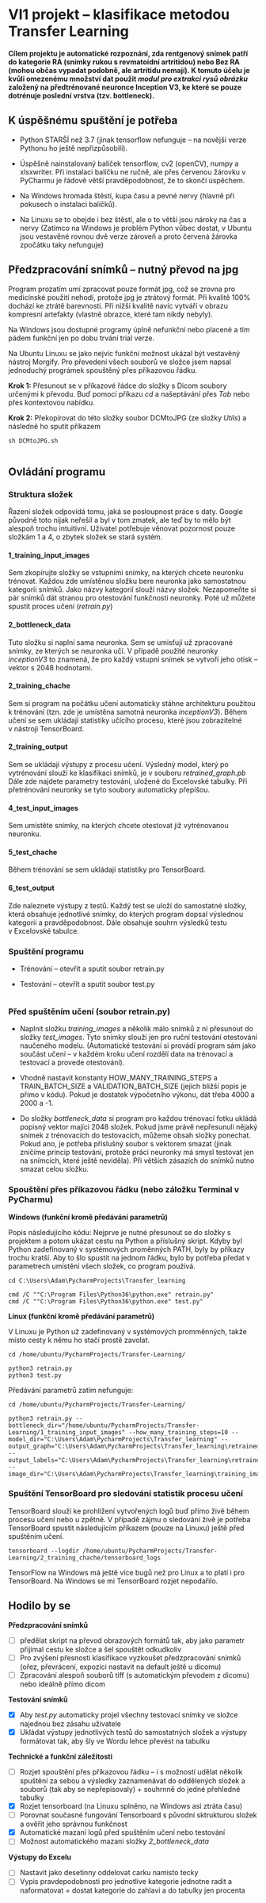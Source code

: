 ﻿VI1 projekt – klasifikace metodou Transfer Learning
=====================================================

**Cílem projektu je automatické rozpoznání, zda rentgenový snímek patří do kategorie RA (snímky rukou s revmatoidní artritidou) nebo Bez RA (mohou občas vypadat podobně, ale artritidu nemají). K tomuto účelu je kvůli omezenému množství dat použit _modul pro extrakci rysů obrázku_ založený na předtrénované neuronce Inception V3, ke které se pouze dotrénuje poslední vrstva (tzv. bottleneck).** 

K úspěšnému spuštění je potřeba
---------

-   Python STARŠÍ než 3.7 (jinak tensorflow nefunguje – na novější verze Pythonu
    ho ještě nepřizpůsobili).

-   Úspěšně nainstalovaný balíček tensorflow, cv2 (openCV), numpy a xlsxwriter.
    Při instalaci balíčku ne ručně, ale přes červenou žárovku v PyCharmu je
    řádově větší pravděpodobnost, že to skončí úspěchem.

-   Na Windows hromada štěstí, kupa času a pevné nervy (hlavně při pokusech o
    instalaci balíčků).

-   Na Linuxu se to obejde i bez štěstí, ale o to větší jsou nároky na čas a
    nervy (Zatímco na Windows je problém Python vůbec dostat, v Ubuntu jsou
    vestavěné rovnou dvě verze zároveň a proto červená žárovka zpočátku taky
    nefunguje)

Předzpracování snímků – nutný převod na jpg
---------

Program prozatím umí zpracovat pouze formát jpg, což se zrovna pro
medicínské použití nehodí, protože jpg je ztrátový formát. Při kvalitě 100% dochází ke ztrátě barevnosti. 
Při nižší kvalitě navíc vytváří v obrazu kompresní artefakty (vlastně obrazce, které tam nikdy nebyly).

Na Windows jsou dostupné programy úplně nefunkční nebo placené a tím pádem
funkční jen po dobu trvání trial verze.

Na Ubuntu Linuxu se jako nejvíc funkční možnost ukázal být vestavěný nástroj
Morgify. Pro převedení všech souborů ve složce jsem napsal jednoduchý prográmek
spouštěný přes příkazovou řádku.

**Krok 1:** Přesunout se v příkazové řádce do složky s Dicom soubory určenými k
převodu. Buď pomocí příkazu *cd* a našeptávání přes *Tab* nebo přes kontextovou
nabídku.

**Krok 2:** Překopírovat do této složky soubor DCMtoJPG (ze složky *Utils*) a
následně ho sputit příkazem

~~~~~~~~~~~~~~~~~~~~~~~~~~~~~~~~~~~~~~~~~~~~~~~~~~~~~~~~~~~~~~~~~~~~~~~~~~~~~~~~
sh DCMtoJPG.sh
~~~~~~~~~~~~~~~~~~~~~~~~~~~~~~~~~~~~~~~~~~~~~~~~~~~~~~~~~~~~~~~~~~~~~~~~~~~~~~~~

~~~~~~~~~~~~~~~~~~~~~~~~~~~~~~~~~~~~~~~~~~~~~~~~~~~~~~~~~~~~~~~~~~~~~~~~~~~~~~~~

~~~~~~~~~~~~~~~~~~~~~~~~~~~~~~~~~~~~~~~~~~~~~~~~~~~~~~~~~~~~~~~~~~~~~~~~~~~~~~~~

Ovládání programu 
---------

### Struktura složek

Řazení složek odpovídá tomu, jaká se posloupnost práce s daty. Google původně
toto nijak neřešil a byl v tom zmatek, ale teď by to mělo být alespoň trochu
intuitivní. Uživatel potřebuje věnovat pozornost pouze složkám 1 a 4, o zbytek
složek se stará systém.

#### 1_training_input_images

Sem zkopírujte složky se vstupními snímky, na kterých chcete neuronku trénovat.
Každou zde umístěnou složku bere neuronka jako samostatnou kategorii snímků.
Jako názvy kategorií slouží názvy složek. Nezapomeňte si pár snímků dát stranou
pro otestování funkčnosti neuronky. Poté už můžete spustit proces učení
(*retrain.py*)

#### 2_bottleneck_data

Tuto složku si naplní sama neuronka. Sem se umisťují už zpracované snímky, ze
kterých se neuronka učí. V případě použité neuronky *inceptionV3* to znamená, že
pro každý vstupní snímek se vytvoří jeho otisk – vektor s 2048 hodnotami.

#### 2_training_chache

Sem si program na počátku učení automaticky stáhne architekturu použitou
k trénování (tzn. zde je umístěna samotná neuronka *inceptionV3*). Během učení
se sem ukládají statistiky učícího procesu, které jsou zobrazitelné v nástroji
TensorBoard.

#### 2_training_output

Sem se ukládají výstupy z procesu učení.
Výsledný model, který po vytrénování slouží ke klasifikaci snímků, je v souboru _retrained_graph.pb_
Dále zde najdete parametry testování, uložené do Excelovské tabulky.
Při přetrénování neuronky se tyto soubory automaticky přepíšou.

#### 4_test_input_images

Sem umístěte snímky, na kterých chcete otestovat již vytrénovanou neuronku.

#### 5_test_chache

Během trénování se sem ukládají statistiky pro TensorBoard.

#### 6_test_output

Zde naleznete výstupy z testů. Každý test se uloží do samostatné složky, která
obsahuje jednotlivé snímky, do kterých program dopsal výslednou kategorii a
pravděpodobnost. Dále obsahuje souhrn výsledků testu v Excelovské tabulce.

### Spuštění programu
-   Trénování – otevřít a sputit soubor retrain.py

-   Testování – otevřít a sputit soubor test.py

~~~~~~~~~~~~~~~~~~~~~~~~~~~~~~~~~~~~~~~~~~~~~~~~~~~~~~~~~~~~~~~~~~~~~~~~~~~~~~~~

~~~~~~~~~~~~~~~~~~~~~~~~~~~~~~~~~~~~~~~~~~~~~~~~~~~~~~~~~~~~~~~~~~~~~~~~~~~~~~~~

### Před spuštěním učení (soubor retrain.py)

-   Naplnit složku *training_images* a několik málo snímků z ní přesunout do
    složky *test_images*. Tyto snímky slouží jen pro ruční testování otestování
    naučeného modelu. (Automatické testování si provádí program sám jako součást
    učení – v každém kroku učení rozdělí data na trénovací a testovací a provede
    otestování).

-   Vhodně nastavit konstanty HOW_MANY_TRAINING_STEPS a TRAIN_BATCH_SIZE a
    VALIDATION_BATCH_SIZE (jejich bližší popis je přímo v kódu). Pokud je
    dostatek výpočetního výkonu, dát třeba 4000 a 2000 a -1.

-   Do složky *bottleneck_data* si program pro každou trénovací fotku ukládá
    popisný vektor mající 2048 složek. Pokud jsme právě nepřesunuli nějaký
    snímek z trénovacích do testovacích, můžeme obsah složky ponechat. Pokud
    ano, je potřeba příslušný soubor s vektorem smazat (jinak zničíme princip
    testování, protože práci neuronky má smysl testovat jen na snímcích, které
    ještě neviděla). Při větších zásazích do snímků nutno smazat celou složku.

### Spouštění přes příkazovou řádku (nebo záložku Terminal v PyCharmu)

**Windows (funkční kromě předávání parametrů)**

Popis následujícího kódu: Nejprve je nutné přesunout se do složky s projektem a
potom ukázat cestu na Python a příslušný skript. Kdyby byl Python zadefinovaný v
systémových proměnných PATH, byly by příkazy trochu kratší. Aby to šlo spustit
na jednom řádku, bylo by potřeba předat v parametrech umístění všech složek, co
program používá.

~~~~~~~~~~~~~~~~~~~~~~~~~~~~~~~~~~~~~~~~~~~~~~~~~~~~~~~~~~~~~~~~~~~~~~~~~~~~~~~~
cd C:\Users\Adam\PycharmProjects\Transfer_learning

cmd /C ""C:\Program Files\Python36\python.exe" retrain.py"
cmd /C ""C:\Program Files\Python36\python.exe" test.py"
~~~~~~~~~~~~~~~~~~~~~~~~~~~~~~~~~~~~~~~~~~~~~~~~~~~~~~~~~~~~~~~~~~~~~~~~~~~~~~~~

**Linux (funkční kromě předávání parametrů)**

V Linuxu je Python už zadefinovaný v systémových promměnných, takže místo cesty
k němu ho stačí prostě zavolat.

~~~~~~~~~~~~~~~~~~~~~~~~~~~~~~~~~~~~~~~~~~~~~~~~~~~~~~~~~~~~~~~~~~~~~~~~~~~~~~~~
cd /home/ubuntu/PycharmProjects/Transfer-Learning/

python3 retrain.py
python3 test.py
~~~~~~~~~~~~~~~~~~~~~~~~~~~~~~~~~~~~~~~~~~~~~~~~~~~~~~~~~~~~~~~~~~~~~~~~~~~~~~~~

Předávání parametrů zatím nefunguje:

~~~~~~~~~~~~~~~~~~~~~~~~~~~~~~~~~~~~~~~~~~~~~~~~~~~~~~~~~~~~~~~~~~~~~~~~~~~~~~~~
cd /home/ubuntu/PycharmProjects/Transfer-Learning/

python3 retrain.py --bottleneck_dir="/home/ubuntu/PycharmProjects/Transfer-Learning/1_training_input_images" --how_many_training_steps=10 --model_dir="C:\Users\Adam\PycharmProjects\Transfer_learning" --output_graph="C:\Users\Adam\PycharmProjects\Transfer_learning\retrained_graph.pb" --output_labels="C:\Users\Adam\PycharmProjects\Transfer_learning\retrained_labels.txt" --image_dir="C:\Users\Adam\PycharmProjects\Transfer_learning\training_images"
~~~~~~~~~~~~~~~~~~~~~~~~~~~~~~~~~~~~~~~~~~~~~~~~~~~~~~~~~~~~~~~~~~~~~~~~~~~~~~~~

### Spuštění TensorBoard pro sledování statistik procesu učení

TensorBoard slouží ke prohlížení vytvořených logů buď přímo živě během procesu
učení nebo u zpětně. V případě zájmu o sledování živě je potřeba TensorBoard
spustit následujícím příkazem (pouze na Linuxu) ještě před spuštěním učení.

~~~~~~~~~~~~~~~~~~~~~~~~~~~~~~~~~~~~~~~~~~~~~~~~~~~~~~~~~~~~~~~~~~~~~~~~~~~~~~~~
tensorboard --logdir /home/ubuntu/PycharmProjects/Transfer-Learning/2_training_chache/tensorboard_logs
~~~~~~~~~~~~~~~~~~~~~~~~~~~~~~~~~~~~~~~~~~~~~~~~~~~~~~~~~~~~~~~~~~~~~~~~~~~~~~~~

TensorFlow na Windows má ještě více bugů než pro Linux a to platí i pro
TensorBoard. Na Windows se mi TensorBoard rozjet nepodařilo.

Hodilo by se
---------
**Předzpracování snímků**
- [ ] předělat skript na převod obrazových formátů tak, aby jako parametr přijímal cestu ke složce a šel spouštět odkudkoliv
- [ ] Pro zvýšení přesnosti klasifikace vyzkoušet předzpracování snímků (ořez, převrácení, expozici nastavit na default ještě u dicomu)
- [ ] Zpracování alespoň souborů tiff (s automatickým převodem z dicomu) nebo ideálně přímo dicom

**Testování snímků**
- [x] Aby _test.py_ automaticky projel všechny testovací snímky ve složce najednou bez zásahu uživatele
- [x] Ukládat výstupy jednotlivých testů do samostatných složek a výstupy formátovat tak, aby šly ve Wordu lehce převést na tabulku

**Technické a funkční záležitosti**
- [ ] Rozjet spouštění přes příkazovou řádku – i s možností udělat několik spuštění za sebou a výsledky zaznamenávat do oddělených složek a souborů (tak aby se nepřepisovaly) + souhrnně do jedné přehledné tabulky
- [X] Rozjet tensorboard (na Linuxu splněno, na Windows asi ztráta času)
- [ ] Porovnat současné fungování Tensorboard s původní sktrukturou složek a ověřit jeho správnou funkčnost
- [x] Automatické mazaní logů před spuštěním učení nebo testování
- [ ] Možnost automatického mazaní složky _2_bottleneck_data_

**Výstupy do Excelu**
- [ ] Nastavit jako desetinny oddelovat carku namisto tecky
- [ ] Vypis pravdepodobnosti pro jednotlive kategorie jednotne radit a naformatovat = dostat kategorie do zahlavi a do tabulky jen procenta
